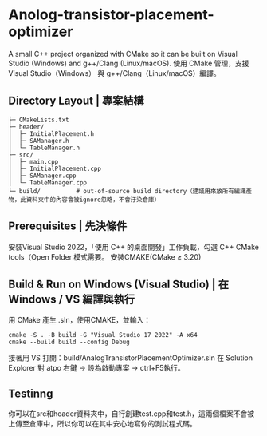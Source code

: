 # Anolog-transistor-placement-optimizer
A small C++ project organized with CMake so it can be built on Visual Studio (Windows) and g++/Clang (Linux/macOS).
使用 CMake 管理，支援 Visual Studio（Windows） 與 g++/Clang（Linux/macOS）編譯。

## Directory Layout | 專案結構
```
├─ CMakeLists.txt
├─ header/
│  ├─ InitialPlacement.h
│  ├─ SAManager.h
│  └─ TableManager.h
├─ src/
│  ├─ main.cpp
│  ├─ InitialPlacement.cpp
│  ├─ SAManager.cpp
│  └─ TableManager.cpp
└─ build/          # out-of-source build directory（建議用來放所有編譯產物，此資料夾中的內容會被ignore忽略，不會汙染倉庫）
```

## Prerequisites | 先決條件
安裝Visual Studio 2022，「使用 C++ 的桌面開發」工作負載，勾選 C++ CMake tools（Open Folder 模式需要。
安裝CMAKE(CMake ≥ 3.20)

## Build & Run on Windows (Visual Studio) | 在 Windows / VS 編譯與執行
用 CMake 產生 .sln，使用CMAKE，並輸入：
```
cmake -S . -B build -G "Visual Studio 17 2022" -A x64
cmake --build build --config Debug
```

接著用 VS 打開：build/AnalogTransistorPlacementOptimizer.sln
在 Solution Explorer 對 atpo 右鍵 → 設為啟動專案 → ctrl+F5執行。

## Testinng
你可以在src和header資料夾中，自行創建test.cpp和test.h，這兩個檔案不會被上傳至倉庫中，所以你可以在其中安心地寫你的測試程式碼。